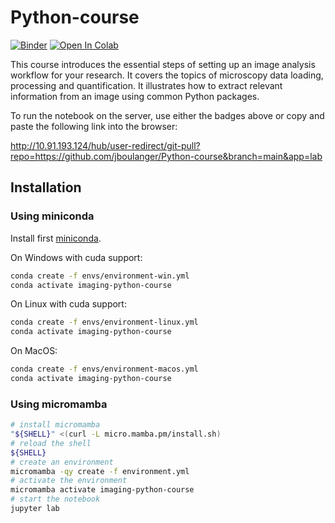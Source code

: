 # Python-course

[![Binder](https://mybinder.org/badge_logo.svg)](https://mybinder.org/v2/gh/jboulanger/Python-course/HEAD)
[![Open In Colab](https://colab.research.google.com/assets/colab-badge.svg)](https://mybinder.org/v2/gh/jboulanger/)

This course introduces the essential steps of setting up an image analysis workflow for your research. It covers the topics of microscopy data loading, processing and quantification. It illustrates how to extract relevant information from an image using common Python packages. 

To run the notebook on the server, use either the badges above or copy and paste the following link into the browser: 

http://10.91.193.124/hub/user-redirect/git-pull?repo=https://github.com/jboulanger/Python-course&branch=main&app=lab


## Installation

### Using miniconda
Install first [miniconda](https://docs.anaconda.com/free/miniconda/miniconda-install/).

On Windows with cuda support:
```bash
conda create -f envs/environment-win.yml
conda activate imaging-python-course
```

On Linux with cuda support:
```bash
conda create -f envs/environment-linux.yml
conda activate imaging-python-course
```

On MacOS:
```bash
conda create -f envs/environment-macos.yml
conda activate imaging-python-course
```

### Using micromamba

```bash
# install micromamba
"${SHELL}" <(curl -L micro.mamba.pm/install.sh)
# reload the shell
${SHELL}
# create an environment
micromamba -qy create -f environment.yml
# activate the environment 
micromamba activate imaging-python-course
# start the notebook
jupyter lab 
```